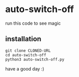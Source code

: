 # auto-switch-off
run this code to see magic
## installation
```shell
git clone CLONED-URL
cd auto-switch-off
python3 auto-switch-off.py
```
have a good day :)

